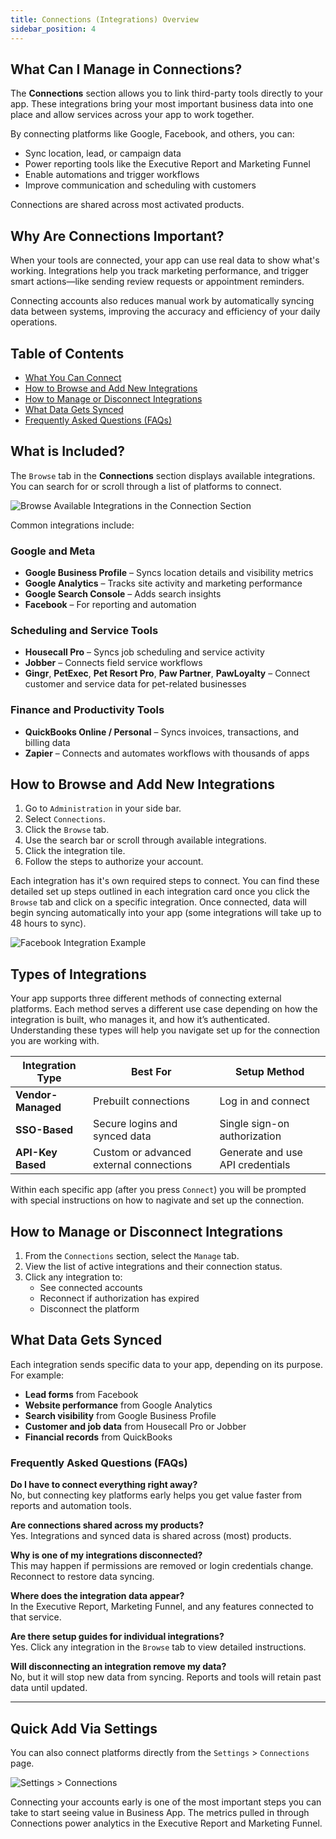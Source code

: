 ```yaml
---
title: Connections (Integrations) Overview
sidebar_position: 4
---
```

## What Can I Manage in Connections?
The **Connections** section allows you to link third-party tools directly to your app. These integrations bring your most important business data into one place and allow services across your app to work together.

By connecting platforms like Google, Facebook, and others, you can:

- Sync location, lead, or campaign data  
- Power reporting tools like the Executive Report and Marketing Funnel  
- Enable automations and trigger workflows  
- Improve communication and scheduling with customers

Connections are shared across most activated products.

## Why Are Connections Important?
When your tools are connected, your app can use real data to show what's working. Integrations help you track marketing performance, and trigger smart actions—like sending review requests or appointment reminders.

Connecting accounts also reduces manual work by automatically syncing data between systems, improving the accuracy and efficiency of your daily operations.

## Table of Contents
- [What You Can Connect](#what-you-can-connect)
- [How to Browse and Add New Integrations](#how-to-browse-and-add-new-integrations)
- [How to Manage or Disconnect Integrations](#how-to-manage-or-disconnect-integrations)
- [What Data Gets Synced](#what-data-gets-synced)
- [Frequently Asked Questions (FAQs)](#frequently-asked-questions-faqs)

## What is Included?
The `Browse` tab in the **Connections** section displays available integrations. You can search for or scroll through a list of platforms to connect.

![Browse Available Integrations in the Connection Section](/img/administration/app_settings_connections_browse_integrations.png)

Common integrations include:

### Google and Meta
- **Google Business Profile** – Syncs location details and visibility metrics  
- **Google Analytics** – Tracks site activity and marketing performance  
- **Google Search Console** – Adds search insights
- **Facebook** – For reporting and automation  

### Scheduling and Service Tools
- **Housecall Pro** – Syncs job scheduling and service activity  
- **Jobber** – Connects field service workflows  
- **Gingr**, **PetExec**, **Pet Resort Pro**, **Paw Partner**, **PawLoyalty** – Connect customer and service data for pet-related businesses  

### Finance and Productivity Tools
- **QuickBooks Online / Personal** – Syncs invoices, transactions, and billing data  
- **Zapier** – Connects and automates workflows with thousands of apps  

## How to Browse and Add New Integrations
1. Go to `Administration` in your side bar. 
2. Select `Connections`.  
3. Click the `Browse` tab.  
4. Use the search bar or scroll through available integrations.  
5. Click the integration tile.  
6. Follow the steps to authorize your account.

Each integration has it's own required steps to connect. You can find these detailed set up steps outlined in each integration card once you click the `Browse` tab and click on a specific integration. Once connected, data will begin syncing automatically into your app (some integrations will take up to 48 hours to sync).

![Facebook Integration Example](/img/administration/app_settings_connections_facebook.png)

## Types of Integrations

Your app supports three different methods of connecting external platforms. Each method serves a different use case depending on how the integration is built, who manages it, and how it’s authenticated. Understanding these types will help you navigate set up for the connection you are working with. 

| **Integration Type**  | **Best For**                             | **Setup Method**                |
|-----------------------|-------------------------------------------|----------------------------------|
| **Vendor-Managed**    | Prebuilt connections                      | Log in and connect               |
| **SSO-Based**         | Secure logins and synced data             | Single sign-on authorization     |
| **API-Key Based**     | Custom or advanced external connections   | Generate and use API credentials |

Within each specific app (after you press `Connect`) you will be prompted with special instructions on how to nagivate and set up the connection. 

## How to Manage or Disconnect Integrations
1. From the `Connections` section, select the `Manage` tab.  
2. View the list of active integrations and their connection status.  
3. Click any integration to:
   - See connected accounts  
   - Reconnect if authorization has expired  
   - Disconnect the platform  

## What Data Gets Synced
Each integration sends specific data to your app, depending on its purpose. For example:

- **Lead forms** from Facebook  
- **Website performance** from Google Analytics  
- **Search visibility** from Google Business Profile  
- **Customer and job data** from Housecall Pro or Jobber  
- **Financial records** from QuickBooks  

### Frequently Asked Questions (FAQs)

**Do I have to connect everything right away?**  
No, but connecting key platforms early helps you get value faster from reports and automation tools.

**Are connections shared across my products?**  
Yes. Integrations and synced data is shared across (most) products. 

**Why is one of my integrations disconnected?**  
This may happen if permissions are removed or login credentials change. Reconnect to restore data syncing.

**Where does the integration data appear?**  
In the Executive Report, Marketing Funnel, and any features connected to that service.

**Are there setup guides for individual integrations?**  
Yes. Click any integration in the `Browse` tab to view detailed instructions.

**Will disconnecting an integration remove my data?**  
No, but it will stop new data from syncing. Reports and tools will retain past data until updated.

---

## Quick Add Via Settings

You can also connect platforms directly from the `Settings` > `Connections` page.

![Settings > Connections](/img/settings/connections.png)

Connecting your accounts early is one of the most important steps you can take to start seeing value in Business App. The metrics pulled in through Connections power analytics in the Executive Report and Marketing Funnel.
